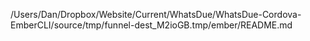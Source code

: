 /Users/Dan/Dropbox/Website/Current/WhatsDue/WhatsDue-Cordova-EmberCLI/source/tmp/funnel-dest_M2ioGB.tmp/ember/README.md